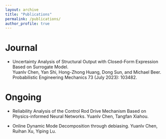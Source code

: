 ```yaml
---
layout: archive
title: "Publications"
permalink: /publications/
author_profile: true
---
```


Journal
======

* Uncertainty Analysis of Structural Output with Closed-Form Expression Based on Surrogate Model. <br>
  Yuanlv Chen, Yan Shi, Hong-Zhong Huang, Dong Sun, and Michael Beer.  <br>
  Probabilistic Engineering Mechanics 73 (July 2023): 103482.

Ongoing
======
* Reliability Analysis of the Control Rod Drive Mechanism Based on Physics-informed Neural Networks.
  Yuanlv Chen, Tangfan Xiahou. 

* Online Dynamic Mode Decomposition through debiasing.
  Yuanlv Chen, Ruihan Xu, Yiping Lu. 


  
